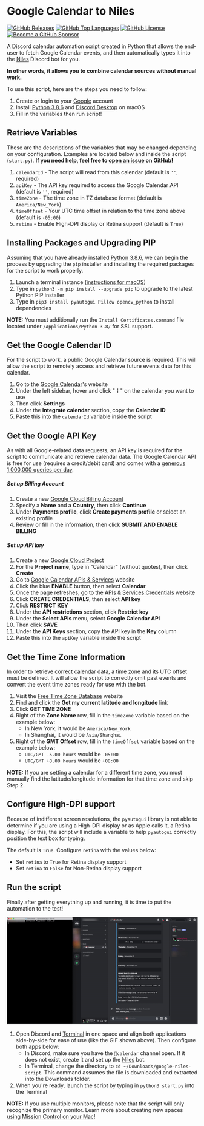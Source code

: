 Google Calendar to Niles
=========================

[![GitHub Releases](https://img.shields.io/github/v/release/mrjackyliang/google-niles-script?style=flat-square&color=blue&sort=semver)](https://github.com/mrjackyliang/google-niles-script/releases)
[![GitHub Top Languages](https://img.shields.io/github/languages/top/mrjackyliang/google-niles-script?style=flat-square&color=success)](https://github.com/mrjackyliang/google-niles-script)
[![GitHub License](https://img.shields.io/github/license/mrjackyliang/google-niles-script?style=flat-square&color=yellow)](https://github.com/mrjackyliang/google-niles-script/blob/master/LICENSE)
[![Become a GitHub Sponsor](https://img.shields.io/badge/sponsor-github-black?style=flat-square&color=orange)](https://github.com/sponsors/mrjackyliang)

A Discord calendar automation script created in Python that allows the end-user to fetch Google Calendar events, and then automatically types it into the [Niles](https://github.com/niles-bot/niles) Discord bot for you.

__In other words, it allows you to combine calendar sources without manual work.__

To use this script, here are the steps you need to follow:

1. Create or login to your [Google](https://cloud.google.com/) account
2. Install [Python 3.8.6](https://www.python.org/downloads/release/python-386/) and [Discord Desktop](https://discord.com/download) on macOS
3. Fill in the variables then run script!

## Retrieve Variables
These are the descriptions of the variables that may be changed depending on your configuration. Examples are located below and inside the script (`start.py`). __If you need help, feel free to [open an issue](https://github.com/mrjackyliang/google-niles-script/issues/new/choose) on GitHub!__

1. `calendarId` - The script will read from this calendar (default is `''`, required)
2. `apiKey` - The API key required to access the Google Calendar API (default is `''`, required)
3. `timeZone` - The time zone in TZ database format (default is `America/New_York`)
4. `timeOffset` - Your UTC time offset in relation to the time zone above (default is `-05:00`)
5. `retina` - Enable High-DPI display or Retina support (default is `True`)

## Installing Packages and Upgrading PIP
Assuming that you have already installed [Python 3.8.6](https://www.python.org/downloads/release/python-386/), we can begin the process by upgrading the `pip` installer and installing the required packages for the script to work properly.

1. Launch a terminal instance ([instructions for macOS](https://support.apple.com/guide/terminal/open-or-quit-terminal-apd5265185d-f365-44cb-8b09-71a064a42125/mac))
2. Type in `python3 -m pip install --upgrade pip` to upgrade to the latest Python PIP installer
3. Type in `pip3 install pyautogui Pillow opencv_python` to install dependencies

__NOTE:__ You must additionally run the `Install Certificates.command` file located under `/Applications/Python 3.8/` for SSL support.

## Get the Google Calendar ID
For the script to work, a public Google Calendar source is required. This will allow the script to remotely access and retrieve future events data for this calendar.

1. Go to the [Google Calendar](https://calendar.google.com/calendar/)'s website
2. Under the left sidebar, hover and click "__⋮__" on the calendar you want to use
3. Then click __Settings__
4. Under the __Integrate calendar__ section, copy the __Calendar ID__
5. Paste this into the `calendarId` variable inside the script

## Get the Google API Key
As with all Google-related data requests, an API key is required for the script to communicate and retrieve calendar data. The Google Calendar API is free for use (requires a credit/debit card) and comes with a [generous 1,000,000 queries per day](https://developers.google.com/calendar/pricing).

##### Set up Billing Account

1. Create a new [Google Cloud Billing Account](https://console.cloud.google.com/billing/create)
2. Specify a __Name__ and a __Country__, then click __Continue__
3. Under __Payments profile__, click __Create payments profile__ or select an existing profile
4. Review or fill in the information, then click __SUBMIT AND ENABLE BILLING__

##### Set up API key

1. Create a new [Google Cloud Project](https://console.cloud.google.com/projectcreate)
2. For the __Project name__, type in "Calendar" (without quotes), then click __Create__
3. Go to [Google Calendar APIs & Services](https://console.cloud.google.com/apis/library/calendar-json.googleapis.com) website
4. Click the blue __ENABLE__ button, then select __Calendar__
5. Once the page refreshes, go to the [APIs & Services Credentials](https://console.cloud.google.com/apis/credentials) website
6. Click __CREATE CREDENTIALS__, then select __API key__
7. Click __RESTRICT KEY__
8. Under the __API restrictions__ section, click __Restrict key__
9. Under the __Select APIs__ menu, select __Google Calendar API__
10. Then click __SAVE__
11. Under the __API Keys__ section, copy the API key in the __Key__ column
12. Paste this into the `apiKey` variable inside the script

## Get the Time Zone Information
In order to retrieve correct calendar data, a time zone and its UTC offset must be defined. It will allow the script to correctly omit past events and convert the event time zones ready for use with the bot.

1. Visit the [Free Time Zone Database](https://timezonedb.com) website
2. Find and click the __Get my current latitude and longitude__ link
3. Click __GET TIME ZONE__
4. Right of the __Zone Name__ row, fill in the `timeZone` variable based on the example below:
   - In New York, it would be `America/New_York`
   - In Shanghai, it would be `Asia/Shanghai`
5. Right of the __GMT Offset__ row, fill in the `timeOffset` variable based on the example below:
   - `UTC/GMT -5.00 hours` would be `-05:00`
   - `UTC/GMT +8.00 hours` would be `+08:00`

__NOTE:__ If you are setting a calendar for a different time zone, you must manually find the latitude/longitude information for that time zone and skip Step 2.

## Configure High-DPI support
Because of indifferent screen resolutions, the `pyautogui` library is not able to determine if you are using a High-DPI display or as Apple calls it, a Retina display. For this, the script will include a variable to help `pyautogui` correctly position the text box for typing.

The default is `True`. Configure `retina` with the values below:
- Set `retina` to `True` for Retina display support
- Set `retina` to `False` for Non-Retina display support

## Run the script
Finally after getting everything up and running, it is time to put the automation to the test!

![Google Calendar to Niles Preview](preview.gif)

1. Open Discord and [Terminal](https://support.apple.com/guide/terminal/open-or-quit-terminal-apd5265185d-f365-44cb-8b09-71a064a42125/mac) in one space and align both applications side-by-side for ease of use (like the GIF shown above). Then configure both apps below:
   - In Discord, make sure you have the `📆calendar` channel open. If it does not exist, create it and set up the [Niles](https://github.com/niles-bot/niles) bot.
   - In Terminal, change the directory to `cd ~/Downloads/google-niles-script`. This command assumes the file is downloaded and extracted into the Downloads folder.
2. When you're ready, launch the script by typing in `python3 start.py` into the Terminal

__NOTE:__ If you use multiple monitors, please note that the script will only recognize the primary monitor. Learn more about creating new spaces [using Mission Control on your Mac](https://support.apple.com/en-us/HT204100)!

